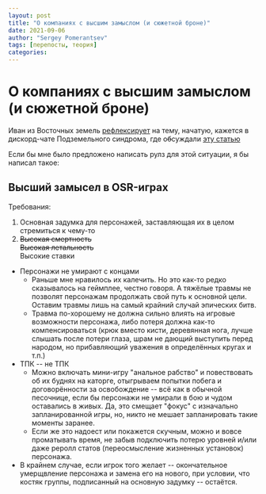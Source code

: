 ```yaml
---
layout: post
title: "О компаниях с высшим замыслом (и сюжетной броне)"
date: 2021-09-06
author: "Sergey Pomerantsev"
tags: [перепосты, теория]
categories:
---
```


# О компаниях с высшим замыслом (и сюжетной броне)

Иван из Восточных земель [рефлексирует](https://vk.com/wall-152277348_3390) на тему, начатую, кажется в дискорд-чате Подземельного синдрома, где о~~б~~суждали [эту статью](https://monstersandmanuals.blogspot.com/2021/09/on-high-concept-campaigns-and-plot.html)

Если бы мне было предложено написать рулз для этой ситуации, я бы написал такое:

## Высший замысел в OSR-играх

Требования: 

1. Основная задумка для персонажей, заставляющая их в целом стремиться к чему-то
2. ~~Высокая смертность~~  
~~Высокая летальность~~  
Высокие ставки

- Персонажи не умирают с концами
	- Раньше мне нравилось их калечить. Но это как-то редко сказывалось на геймплее, честно говоря. А тяжёлые травмы не позволят персонажам продолжать свой путь к основной цели. Оставим травмы лишь на самый крайний случай эпических битв.
	- Травма по-хорошему не должна сильно влиять на игровые возможности персонажа, либо потеря должна как-то компенсироваться (крюк вместо кисти, деревянная нога, лучше слышать после потери глаза, шрам не дающий выступить перед народом, но прибавляющий уважения в определённых кругах и т.п.)
- ТПК -- не ТПК
	- Можно включать мини-игру "анальное рабство" и повествовать об их буднях на каторге, отыгрываем попытки побега и договорённости за освобождение -- всё как в обычной песочнице, если бы персонажи не умирали в бою и чудом оставались в живых. Да, это смещает "фокус" с изначально запланированной игры, но, никто не мешает запланировать такие моменты заранее.
	- Если же это надоест или покажется скучным, можно и вовсе проматывать время, не забыв подключить потерю уровней и/или даже реролл статов (переосмысление жизненных установок) персонажа.
- В крайнем случае, если игрок того желает -- окончательное умерщвление персонажа и замена его на нового, при условии, что костяк группы, подписанный на основную задумку -- остаётся.
